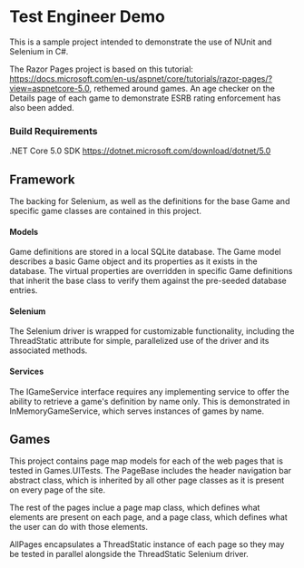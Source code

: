 # Test Engineer Demo

This is a sample project intended to demonstrate the use of NUnit and Selenium in C#. 

The Razor Pages project is based on this tutorial: https://docs.microsoft.com/en-us/aspnet/core/tutorials/razor-pages/?view=aspnetcore-5.0, rethemed around games.
An age checker on the Details page of each game to demonstrate ESRB rating enforcement has also been added.

### Build Requirements
.NET Core 5.0 SDK https://dotnet.microsoft.com/download/dotnet/5.0

## Framework

The backing for Selenium, as well as the definitions for the base Game and specific game classes are contained in this project.
#### Models
Game definitions are stored in a local SQLite database. The Game model describes a basic Game object and its properties as it exists in the database. The virtual properties are overridden in specific Game definitions that inherit the base class to verify them against the pre-seeded database entries.

#### Selenium
The Selenium driver is wrapped for customizable functionality, including the ThreadStatic attribute for simple, parallelized use of the driver and its associated methods.

#### Services
The IGameService interface requires any implementing service to offer the ability to retrieve a game's definition by name only. This is demonstrated in InMemoryGameService, which serves instances of games by name.


## Games

This project contains page map models for each of the web pages that is tested in Games.UITests. The PageBase includes the header navigation bar abstract class, which is inherited by all other page classes as it is present on every page of the site.

The rest of the pages inclue a page map class, which defines what elements are present on each page, and a page class, which defines what the user can do with those elements.

AllPages encapsulates a ThreadStatic instance of each page so they may be tested in parallel alongside the ThreadStatic Selenium driver.
